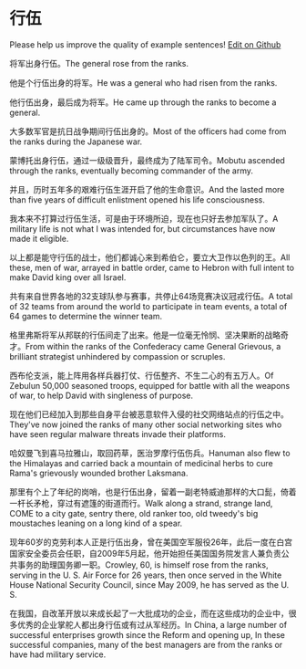 # 行伍

Please help us improve the quality of example sentences! [Edit on Github](https://github.com/jiyushe/jiyu-example-sentence-source/blob/main/chinese/hangwu.md)

<p><span class="chinese">将军出身行伍。</span><span class="english">The general rose from the ranks.</span></p>

<p><span class="chinese">他是个行伍出身的将军。</span><span class="english">He was a general who had risen from the ranks.</span></p>

<p><span class="chinese">他行伍出身，最后成为将军。</span><span class="english">He came up through the ranks to become a general.</span></p>

<p><span class="chinese">大多数军官是抗日战争期间行伍出身的。</span><span class="english">Most of the officers had come from the ranks during the Japanese war.</span></p>

<p><span class="chinese">蒙博托出身行伍，通过一级级晋升，最终成为了陆军司令。</span><span class="english">Mobutu ascended through the ranks, eventually becoming commander of the army.</span></p>

<p><span class="chinese">并且，历时五年多的艰难行伍生涯开启了他的生命意识。</span><span class="english">And the lasted more than five years of difficult enlistment opened his life consciousness.</span></p>

<p><span class="chinese">我本来不打算过行伍生活，可是由于环境所迫，现在也只好去参加军队了。</span><span class="english">A military life is not what I was intended for, but circumstances have now made it eligible.</span></p>

<p><span class="chinese">以上都是能守行伍的战士，他们都诚心来到希伯仑，要立大卫作以色列的王。</span><span class="english">All these, men of war, arrayed in battle order, came to Hebron with full intent to make David king over all Israel.</span></p>

<p><span class="chinese">共有来自世界各地的32支球队参与赛事，共停止64场竞赛决议冠戎行伍。</span><span class="english">A total of 32 teams from around the world to participate in team events, a total of 64 games to determine the winner team.</span></p>

<p><span class="chinese">格里弗斯将军从邦联的行伍间走了出来。他是一位毫无怜悯、坚决果断的战略奇才。</span><span class="english">From within the ranks of the Confederacy came General Grievous, a brilliant strategist unhindered by compassion or scruples.</span></p>

<p><span class="chinese">西布伦支派，能上阵用各样兵器打仗、行伍整齐、不生二心的有五万人。</span><span class="english">Of Zebulun 50,000 seasoned troops, equipped for battle with all the weapons of war, to help David with singleness of purpose.</span></p>

<p><span class="chinese">现在他们已经加入到那些自身平台被恶意软件入侵的社交网络站点的行伍之中。</span><span class="english">They've now joined the ranks of many other social networking sites who have seen regular malware threats invade their platforms.</span></p>

<p><span class="chinese">哈奴曼飞到喜马拉雅山，取回药草，医治罗摩行伍伤兵。</span><span class="english">Hanuman also flew to the Himalayas and carried back a mountain of medicinal herbs to cure Rama's grievously wounded brother Laksmana.</span></p>

<p><span class="chinese">那里有个上了年纪的岗哨，也是行伍出身，留着一副老特威迪那样的大口髭，倚着一杆长矛枪，穿过有遮篷的街道而行。</span><span class="english">Walk along a strand, strange land, COME to a city gate, sentry there, old ranker too, old tweedy's big moustaches leaning on a long kind of a spear.</span></p>

<p><span class="chinese">现年60岁的克劳利本人正是行伍出身，曾在美国空军服役26年，此后一度在白宫国家安全委员会任职，自2009年5月起，他开始担任美国国务院发言人兼负责公共事务的助理国务卿一职。</span><span class="english">Crowley, 60, is himself rose from the ranks, serving in the U. S. Air Force for 26 years, then once served in the White House National Security Council, since May 2009, he has served as the U. S.</span></p>

<p><span class="chinese">在我国，自改革开放以来成长起了一大批成功的企业，而在这些成功的企业中，很多优秀的企业掌舵人都出身行伍或有过从军经历。</span><span class="english">In China, a large number of successful enterprises growth since the Reform and opening up, In these successful companies, many of the best managers are from the ranks or have had military service.</span></p>

